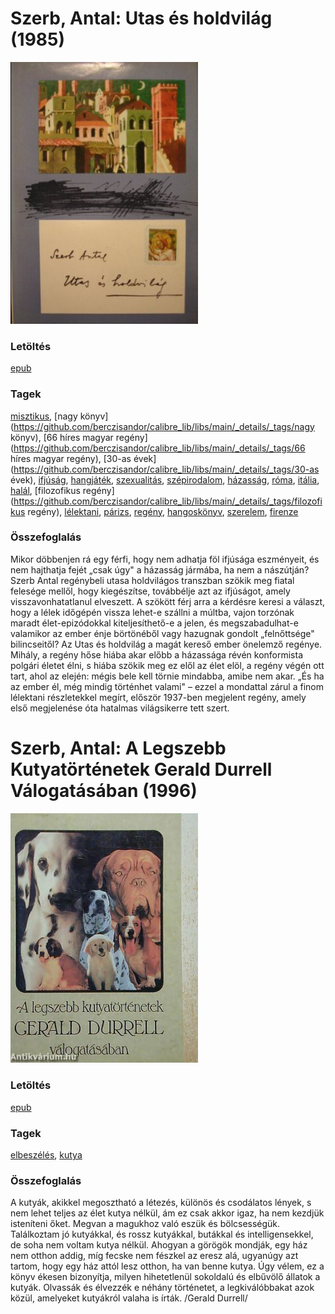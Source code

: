 # <a name="id_387">Szerb, Antal: Utas és holdvilág (1985)</a>
<img src="https://github.com/BercziSandor/calibre_lib/raw/main/libs/main/Szerb%2C%20Antal/Utas%20es%20holdvilag%20%28387%29/cover.jpg" alt="cover" width="300"/>

### Letöltés
[epub](https://github.com/BercziSandor/calibre_lib/raw/main/libs/main/Szerb%2C%20Antal/Utas%20es%20holdvilag%20%28387%29/Utas%20es%20holdvilag%20-%20Szerb%2C%20Antal.epub)

### Tagek
[misztikus](https://github.com/berczisandor/calibre_lib/libs/main/_details/_tags/misztikus), [nagy könyv](https://github.com/berczisandor/calibre_lib/libs/main/_details/_tags/nagy könyv), [66 híres magyar regény](https://github.com/berczisandor/calibre_lib/libs/main/_details/_tags/66 híres magyar regény), [30-as évek](https://github.com/berczisandor/calibre_lib/libs/main/_details/_tags/30-as évek), [ifjúság](https://github.com/berczisandor/calibre_lib/libs/main/_details/_tags/ifjúság), [hangjáték](https://github.com/berczisandor/calibre_lib/libs/main/_details/_tags/hangjáték), [szexualitás](https://github.com/berczisandor/calibre_lib/libs/main/_details/_tags/szexualitás), [szépirodalom](https://github.com/berczisandor/calibre_lib/libs/main/_details/_tags/szépirodalom), [házasság](https://github.com/berczisandor/calibre_lib/libs/main/_details/_tags/házasság), [róma](https://github.com/berczisandor/calibre_lib/libs/main/_details/_tags/róma), [itália](https://github.com/berczisandor/calibre_lib/libs/main/_details/_tags/itália), [halál](https://github.com/berczisandor/calibre_lib/libs/main/_details/_tags/halál), [filozofikus regény](https://github.com/berczisandor/calibre_lib/libs/main/_details/_tags/filozofikus regény), [lélektani](https://github.com/berczisandor/calibre_lib/libs/main/_details/_tags/lélektani), [párizs](https://github.com/berczisandor/calibre_lib/libs/main/_details/_tags/párizs), [regény](https://github.com/berczisandor/calibre_lib/libs/main/_details/_tags/regény), [hangoskönyv](https://github.com/berczisandor/calibre_lib/libs/main/_details/_tags/hangoskönyv), [szerelem](https://github.com/berczisandor/calibre_lib/libs/main/_details/_tags/szerelem), [firenze](https://github.com/berczisandor/calibre_lib/libs/main/_details/_tags/firenze)

### Összefoglalás
<p class="description">Mikor döbbenjen rá egy férfi, hogy nem adhatja föl ifjúsága eszményeit, és nem hajthatja fejét „csak úgy" a házasság jármába, ha nem a nászútján? Szerb Antal regénybeli utasa holdvilágos transzban szökik meg fiatal felesége mellől, hogy kiegészítse, továbbélje azt az ifjúságot, amely visszavonhatatlanul elveszett. A szökött férj arra a kérdésre keresi a választ, hogy a lélek időgépén vissza lehet-e szállni a múltba, vajon torzónak maradt élet-epizódokkal kiteljesíthető-e a jelen, és megszabadulhat-e valamikor az ember énje börtönéből vagy hazugnak gondolt „felnőttsége" bilincseitől? Az Utas és holdvilág a magát kereső ember önelemző regénye. Mihály, a regény hőse hiába akar előbb a házassága révén konformista polgári életet élni, s hiába szökik meg ez elől az élet elöl, a regény végén ott tart, ahol az elején: mégis bele kell törnie mindabba, amibe nem akar. „És ha az ember él, még mindig történhet valami" – ezzel a mondattal zárul a finom lélektani részletekkel megírt, először 1937-ben megjelent regény, amely első megjelenése óta hatalmas világsikerre tett szert.</p>


# <a name="id_272">Szerb, Antal: A Legszebb Kutyatörténetek Gerald Durrell Válogatásában (1996)</a>
<img src="https://github.com/BercziSandor/calibre_lib/raw/main/libs/main/Szerb%2C%20Antal/A%20Legszebb%20Kutyatortenetek%20Gerald%20Durrell%20Valogatasaban%20%28272%29/cover.jpg" alt="cover" width="300"/>

### Letöltés
[epub](https://github.com/BercziSandor/calibre_lib/raw/main/libs/main/Szerb%2C%20Antal/A%20Legszebb%20Kutyatortenetek%20Gerald%20Durrell%20Valogatasaban%20%28272%29/A%20Legszebb%20Kutyatortenetek%20Gera%20-%20Szerb%2C%20Antal.epub)

### Tagek
[elbeszélés](https://github.com/berczisandor/calibre_lib/libs/main/_details/_tags/elbeszélés), [kutya](https://github.com/berczisandor/calibre_lib/libs/main/_details/_tags/kutya)

### Összefoglalás
<p class="description">A kutyák, akikkel megosztható a létezés, különös és csodálatos lények, s nem lehet teljes az élet kutya nélkül, ám ez csak akkor igaz, ha nem kezdjük isteníteni őket. Megvan a magukhoz való eszük és bölcsességük. Találkoztam jó kutyákkal, és rossz kutyákkal, butákkal és intelligensekkel, de soha nem voltam kutya nélkül. Ahogyan a görögök mondják, egy ház nem otthon addig, míg fecske nem fészkel az eresz alá, ugyanúgy azt tartom, hogy egy ház attól lesz otthon, ha van benne kutya. Úgy vélem, ez a könyv ékesen bizonyítja, milyen hihetetlenül sokoldalú és elbűvölő állatok a kutyák. Olvassák és élvezzék e néhány történetet, a legkiválóbbakat azok közül, amelyeket kutyákról valaha is írták. /Gerald Durrell/</p>



